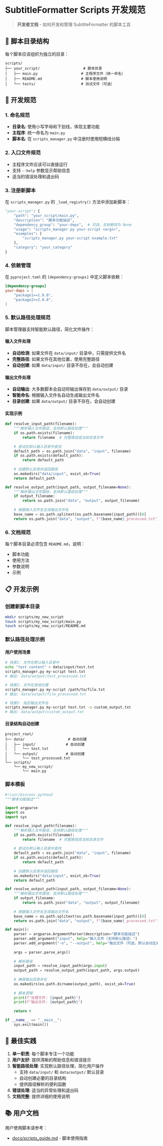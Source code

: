 # SubtitleFormatter Scripts 开发规范

> **开发者文档** - 如何开发和管理 SubtitleFormatter 的脚本工具

## 📁 脚本目录结构

每个脚本应该组织为独立的目录：

```
scripts/
├── your_script/                    # 脚本目录
│   ├── main.py                    # 主程序文件（统一命名）
│   ├── README.md                  # 脚本使用说明
│   └── tests/                     # 测试文件（可选）
```

## 🔧 开发规范

### 1. 命名规范
- **目录名**: 使用小写字母和下划线，体现主要功能
- **主程序**: 统一命名为 `main.py`
- **脚本名**: 在 `scripts_manager.py` 中注册时使用短横线分隔

### 2. 入口文件规范
- 主程序文件应该可以直接运行
- 支持 `--help` 参数显示帮助信息
- 适当的错误处理和退出码

### 3. 注册新脚本
在 `scripts_manager.py` 的 `_load_registry()` 方法中添加新脚本：

```python
"your-script": {
    "path": "your_script/main.py",
    "description": "脚本功能描述",
    "dependency_group": "your-deps",  # 可选，无依赖则为 None
    "usage": "scripts_manager.py your-script <args>",
    "examples": [
        "scripts_manager.py your-script example.txt"
    ],
    "category": "your_category"
}
```

### 4. 依赖管理
在 `pyproject.toml` 的 `[dependency-groups]` 中定义脚本依赖：

```toml
[dependency-groups]
your-deps = [
    "package1>=1.0.0",
    "package2>=2.0.0",
]
```

### 5. 默认路径处理规范
脚本管理器支持智能默认路径，简化文件操作：

#### 输入文件处理
- **自动检测**: 如果文件在 `data/input/` 目录中，只需提供文件名
- **完整路径**: 如果文件在其他位置，使用完整路径
- **自动创建**: 如果 `data/input/` 目录不存在，会自动创建

#### 输出文件处理
- **自动输出**: 大多数脚本会自动将输出保存到 `data/output/` 目录
- **智能命名**: 根据输入文件名自动生成输出文件名
- **目录创建**: 如果 `data/output/` 目录不存在，会自动创建

#### 实现示例
```python
def resolve_input_path(filename):
    """解析输入文件路径，支持默认路径处理"""
    if os.path.exists(filename):
        return filename  # 完整路径或当前目录文件
    
    # 尝试在默认输入目录中查找
    default_path = os.path.join("data", "input", filename)
    if os.path.exists(default_path):
        return default_path
    
    # 创建默认目录并返回路径
    os.makedirs("data/input", exist_ok=True)
    return default_path

def resolve_output_path(input_path, output_filename=None):
    """解析输出文件路径，支持默认路径处理"""
    if output_filename:
        return os.path.join("data", "output", output_filename)
    
    # 根据输入文件名生成输出文件名
    base_name = os.path.splitext(os.path.basename(input_path))[0]
    return os.path.join("data", "output", f"{base_name}_processed.txt")
```

### 6. 文档规范
每个脚本目录必须包含 `README.md`，说明：
- 脚本功能
- 使用方法
- 参数说明
- 示例

## 📋 开发示例

### 创建新脚本目录
```bash
mkdir scripts/my_new_script
touch scripts/my_new_script/main.py
touch scripts/my_new_script/README.md
```

### 默认路径处理示例

#### 用户使用场景
```bash
# 场景1: 文件在默认输入目录中
echo "test content" > data/input/test.txt
scripts_manager.py my-script test.txt
# 输出: data/output/test_processed.txt

# 场景2: 文件在其他位置
scripts_manager.py my-script /path/to/file.txt
# 输出: data/output/file_processed.txt

# 场景3: 指定输出文件名
scripts_manager.py my-script test.txt -o custom_output.txt
# 输出: data/output/custom_output.txt
```

#### 目录结构自动创建
```
project_root/
├── data/                    # 自动创建
│   ├── input/              # 自动创建
│   │   └── test.txt
│   └── output/             # 自动创建
│       └── test_processed.txt
└── scripts/
    └── my_new_script/
        └── main.py
```

### 脚本模板
```python
#!/usr/bin/env python3
"""脚本功能描述"""

import argparse
import os
import sys

def resolve_input_path(filename):
    """解析输入文件路径，支持默认路径处理"""
    if os.path.exists(filename):
        return filename  # 完整路径或当前目录文件
    
    # 尝试在默认输入目录中查找
    default_path = os.path.join("data", "input", filename)
    if os.path.exists(default_path):
        return default_path
    
    # 创建默认目录并返回路径
    os.makedirs("data/input", exist_ok=True)
    return default_path

def resolve_output_path(input_path, output_filename=None):
    """解析输出文件路径，支持默认路径处理"""
    if output_filename:
        return os.path.join("data", "output", output_filename)
    
    # 根据输入文件名生成输出文件名
    base_name = os.path.splitext(os.path.basename(input_path))[0]
    return os.path.join("data", "output", f"{base_name}_processed.txt")

def main():
    parser = argparse.ArgumentParser(description="脚本功能描述")
    parser.add_argument("input", help="输入文件（支持默认路径）")
    parser.add_argument("-o", "--output", help="输出文件（可选，默认自动生成）")
    
    args = parser.parse_args()
    
    # 解析路径
    input_path = resolve_input_path(args.input)
    output_path = resolve_output_path(input_path, args.output)
    
    # 确保输出目录存在
    os.makedirs(os.path.dirname(output_path), exist_ok=True)
    
    # 脚本逻辑
    print(f"处理文件: {input_path}")
    print(f"输出文件: {output_path}")
    
    return 0

if __name__ == "__main__":
    sys.exit(main())
```

## 🎯 最佳实践

1. **单一职责**: 每个脚本专注一个功能
2. **用户友好**: 提供清晰的帮助信息和错误提示
3. **智能路径处理**: 实现默认路径处理，简化用户操作
   - 支持 `data/input/` 和 `data/output/` 默认目录
   - 自动创建必要的目录结构
   - 提供路径解析的便利函数
4. **错误处理**: 适当的异常处理和退出码
5. **文档完整**: 提供详细的使用说明

## 📚 用户文档

用户使用脚本请参考：
- [docs/scripts_guide.md](../docs/scripts_guide.md) - 脚本使用指南